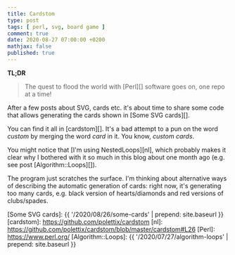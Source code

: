 ```yaml
---
title: Cardstom
type: post
tags: [ perl, svg, board game ]
comment: true
date: 2020-08-27 07:00:00 +0200
mathjax: false
published: true
---
```


**TL;DR**

> The quest to flood the world with [Perl][] software goes on, one repo
> at a time!

After a few posts about SVG, cards etc. it's about time to share some
code that allows generating the cards shown in [Some SVG cards][].

You can find it all in [cardstom][]. It's a bad attempt to a pun on the
word *custom* by merging the word *card* in it. You know, *custom
cards*.

You might notice that [I'm using NestedLoops][nl], which probably makes
it clear why I bothered with it so much in this blog about one month ago
(e.g. see post [Algorithm::Loops][]).

The program just scratches the surface. I'm thinking about alternative
ways of describing the automatic generation of cards: right now, it's
generating too many cards, e.g. black version of hearts/diamonds and red
versions of clubs/spades.

[Some SVG cards]: {{ '/2020/08/26/some-cards' | prepend: site.baseurl }}
[cardstom]: https://github.com/polettix/cardstom
[nl]: https://github.com/polettix/cardstom/blob/master/cardstom#L26
[Perl]: https://www.perl.org/
[Algorithm::Loops]: {{ '/2020/07/27/algorithm-loops' | prepend: site.baseurl }}

